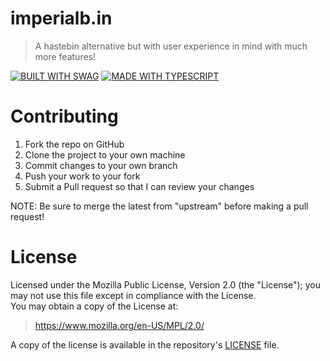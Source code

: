 
# imperialb.in

> A hastebin alternative but with user experience in mind with much more features!

[![BUILT WITH SWAG](https://forthebadge.com/images/badges/built-with-swag.svg)](https://forthebadge.com) [![MADE WITH TYPESCRIPT](https://forthebadge.com/images/badges/made-with-typescript.svg)](https://forthebadge.com)

# Contributing

1. Fork the repo on GitHub
2. Clone the project to your own machine
3. Commit changes to your own branch
4. Push your work to your fork
5. Submit a Pull request so that I can review your changes

NOTE: Be sure to merge the latest from "upstream" before making a pull request!

# License

Licensed under the Mozilla Public License, Version 2.0 (the "License"); you may not use this file except in compliance with the License. \
You may obtain a copy of the License at:

> https://www.mozilla.org/en-US/MPL/2.0/

A copy of the license is available in the repository's [LICENSE](./LICENSE) file.

